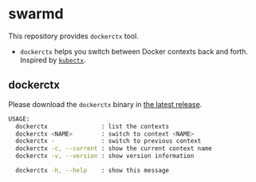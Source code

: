 # swarmd

This repository provides `dockerctx` tool.
- `dockerctx` helps you switch between Docker contexts back and forth. Inspired by [`kubectx`](https://github.com/ahmetb/kubectx).

## dockerctx

Please download the `dockerctx` binary in [the latest release](https://github.com/kimyvgy/swarmd/releases).

```bash
USAGE:
  dockerctx               : list the contexts
  dockerctx <NAME>        : switch to context <NAME>
  dockerctx -             : switch to previous context
  dockerctx -c, --current : show the current context name
  dockerctx -v, --version : show version information

  dockerctx -h, --help    : show this message
```
